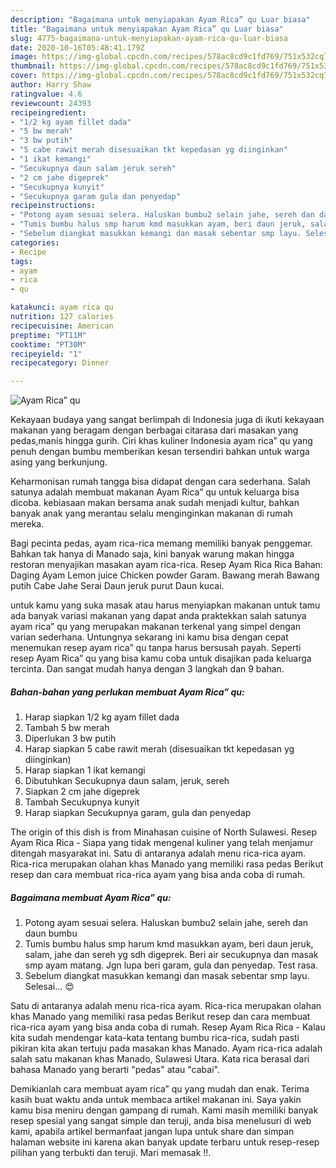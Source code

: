 ```yaml
---
description: "Bagaimana untuk menyiapakan Ayam Rica” qu Luar biasa"
title: "Bagaimana untuk menyiapakan Ayam Rica” qu Luar biasa"
slug: 4775-bagaimana-untuk-menyiapakan-ayam-rica-qu-luar-biasa
date: 2020-10-16T05:48:41.179Z
image: https://img-global.cpcdn.com/recipes/578ac8cd9c1fd769/751x532cq70/ayam-rica-qu-foto-resep-utama.jpg
thumbnail: https://img-global.cpcdn.com/recipes/578ac8cd9c1fd769/751x532cq70/ayam-rica-qu-foto-resep-utama.jpg
cover: https://img-global.cpcdn.com/recipes/578ac8cd9c1fd769/751x532cq70/ayam-rica-qu-foto-resep-utama.jpg
author: Harry Shaw
ratingvalue: 4.6
reviewcount: 24393
recipeingredient:
- "1/2 kg ayam fillet dada"
- "5 bw merah"
- "3 bw putih"
- "5 cabe rawit merah disesuaikan tkt kepedasan yg diinginkan"
- "1 ikat kemangi"
- "Secukupnya daun salam jeruk sereh"
- "2 cm jahe digeprek"
- "Secukupnya kunyit"
- "Secukupnya garam gula dan penyedap"
recipeinstructions:
- "Potong ayam sesuai selera. Haluskan bumbu2 selain jahe, sereh dan daun bumbu"
- "Tumis bumbu halus smp harum kmd masukkan ayam, beri daun jeruk, salam, jahe dan sereh yg sdh digeprek. Beri air secukupnya dan masak smp ayam matang. Jgn lupa beri garam, gula dan penyedap. Test rasa."
- "Sebelum diangkat masukkan kemangi dan masak sebentar smp layu. Selesai... 😍"
categories:
- Recipe
tags:
- ayam
- rica
- qu

katakunci: ayam rica qu 
nutrition: 127 calories
recipecuisine: American
preptime: "PT11M"
cooktime: "PT30M"
recipeyield: "1"
recipecategory: Dinner

---
```



![Ayam Rica” qu](https://img-global.cpcdn.com/recipes/578ac8cd9c1fd769/751x532cq70/ayam-rica-qu-foto-resep-utama.jpg)

Kekayaan budaya yang sangat berlimpah di Indonesia juga di ikuti kekayaan makanan yang beragam dengan berbagai citarasa dari masakan yang pedas,manis hingga gurih. Ciri khas kuliner Indonesia ayam rica” qu yang penuh dengan bumbu memberikan kesan tersendiri bahkan untuk warga asing yang berkunjung.


Keharmonisan rumah tangga bisa didapat dengan cara sederhana. Salah satunya adalah membuat makanan Ayam Rica” qu untuk keluarga bisa dicoba. kebiasaan makan bersama anak sudah menjadi kultur, bahkan banyak anak yang merantau selalu menginginkan makanan di rumah mereka.

Bagi pecinta pedas, ayam rica-rica memang memiliki banyak penggemar. Bahkan tak hanya di Manado saja, kini banyak warung makan hingga restoran menyajikan masakan ayam rica-rica. Resep Ayam Rica Rica Bahan: Daging Ayam Lemon juice Chicken powder Garam. Bawang merah Bawang putih Cabe Jahe Serai Daun jeruk purut Daun kucai.

untuk kamu yang suka masak atau harus menyiapkan makanan untuk tamu ada banyak variasi makanan yang dapat anda praktekkan salah satunya ayam rica” qu yang merupakan makanan terkenal yang simpel dengan varian sederhana. Untungnya sekarang ini kamu bisa dengan cepat menemukan resep ayam rica” qu tanpa harus bersusah payah.
Seperti resep Ayam Rica” qu yang bisa kamu coba untuk disajikan pada keluarga tercinta. Dan sangat mudah hanya dengan 3 langkah dan 9 bahan.


<!--inarticleads1-->

##### Bahan-bahan yang perlukan membuat Ayam Rica” qu:

1. Harap siapkan 1/2 kg ayam fillet dada
1. Tambah 5 bw merah
1. Diperlukan 3 bw putih
1. Harap siapkan 5 cabe rawit merah (disesuaikan tkt kepedasan yg diinginkan)
1. Harap siapkan 1 ikat kemangi
1. Dibutuhkan Secukupnya daun salam, jeruk, sereh
1. Siapkan 2 cm jahe digeprek
1. Tambah Secukupnya kunyit
1. Harap siapkan Secukupnya garam, gula dan penyedap


The origin of this dish is from Minahasan cuisine of North Sulawesi. Resep Ayam Rica Rica - Siapa yang tidak mengenal kuliner yang telah menjamur ditengah masyarakat ini. Satu di antaranya adalah menu rica-rica ayam. Rica-rica merupakan olahan khas Manado yang memiliki rasa pedas Berikut resep dan cara membuat rica-rica ayam yang bisa anda coba di rumah. 

<!--inarticleads2-->

##### Bagaimana membuat  Ayam Rica” qu:

1. Potong ayam sesuai selera. Haluskan bumbu2 selain jahe, sereh dan daun bumbu
1. Tumis bumbu halus smp harum kmd masukkan ayam, beri daun jeruk, salam, jahe dan sereh yg sdh digeprek. Beri air secukupnya dan masak smp ayam matang. Jgn lupa beri garam, gula dan penyedap. Test rasa.
1. Sebelum diangkat masukkan kemangi dan masak sebentar smp layu. Selesai... 😍


Satu di antaranya adalah menu rica-rica ayam. Rica-rica merupakan olahan khas Manado yang memiliki rasa pedas Berikut resep dan cara membuat rica-rica ayam yang bisa anda coba di rumah. Resep Ayam Rica Rica - Kalau kita sudah mendengar kata-kata tentang bumbu rica-rica, sudah pasti pikiran kita akan tertuju pada masakan khas Manado. Ayam rica-rica adalah salah satu makanan khas Manado, Sulawesi Utara. Kata rica berasal dari bahasa Manado yang berarti &#34;pedas&#34; atau &#34;cabai&#34;. 

Demikianlah cara membuat ayam rica” qu yang mudah dan enak. Terima kasih buat waktu anda untuk membaca artikel makanan ini. Saya yakin kamu bisa meniru dengan gampang di rumah. Kami masih memiliki banyak resep spesial yang sangat simple dan teruji, anda bisa menelusuri di web kami, apabila artikel bermanfaat jangan lupa untuk share dan simpan halaman website ini karena akan banyak update terbaru untuk resep-resep pilihan yang terbukti dan teruji. Mari memasak !!. 
